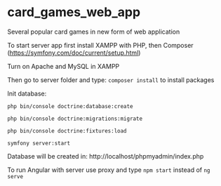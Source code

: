 # card_games_web_app
Several popular card games in new form of web application

To start server app first install XAMPP with PHP, then Composer
(https://symfony.com/doc/current/setup.html)

Turn on Apache and MySQL in XAMPP 

Then go to server folder and type:
`composer install`
to install packages

Init database:

`php bin/console doctrine:database:create`

`php bin/console doctrine:migrations:migrate`

`php bin/console doctrine:fixtures:load`

`symfony server:start`

Database will be created in: http://localhost/phpmyadmin/index.php

To run Angular with server use proxy and type
`npm start` instead of `ng serve`


